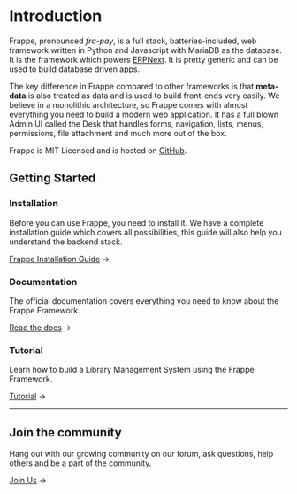 <!-- base_template: frappe_io/www/frappe/frappe_base.html -->
# Introduction

Frappe, pronounced _fra-pay_, is a full stack, batteries-included,
web framework written in Python and Javascript with MariaDB as the database.
It is the framework which powers [ERPNext](https://erpnext.com).
It is pretty generic and can be used to build database driven apps.

The key difference in Frappe compared to other frameworks is that **meta-data**
is also treated as data and is used to build front-ends very easily.
We believe in a monolithic architecture, so Frappe comes with almost everything you
need to build a modern web application. It has a full blown Admin UI called the Desk
that handles forms, navigation, lists, menus, permissions, file attachment and much more out of the box.

Frappe is MIT Licensed and is hosted on [GitHub](https://github.com/frappe/frappe).

## Getting Started

### Installation

Before you can use Frappe, you need to install it. We have a complete installation guide which covers all possibilities, this guide will also help you understand the backend stack.

[Frappe Installation Guide](installation) →

### Documentation

The official documentation covers everything you need to know about the Frappe Framework.

[Read the docs](user/en) →

### Tutorial

Learn how to build a Library Management System using the Frappe Framework.

[Tutorial](user/en/tutorial) →

---

## Join the community

Hang out with our growing community on our forum, ask questions, help others and be a part of the community.

[Join Us](https://discuss.erpnext.com) →


